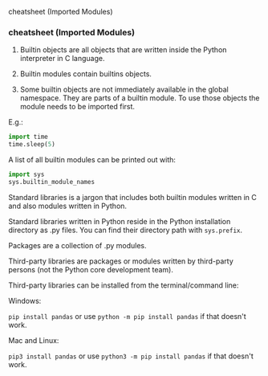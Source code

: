 cheatsheet (Imported Modules)

### cheatsheet (Imported Modules)

1. Builtin objects are all objects that are written inside the Python interpreter in C language.

2. Builtin modules contain builtins objects.

3. Some builtin objects are not immediately available in the global namespace. They are parts of a builtin module. To use those objects the module needs to be imported first. 

E.g.:
```python
import time
time.sleep(5)
```
A list of all builtin modules can be printed out with:
```python
import sys
sys.builtin_module_names
```
Standard libraries is a jargon that includes both builtin modules written in C and also modules written in Python.

Standard libraries written in Python reside in the Python installation directory as .py files. You can find their directory path with `sys.prefix`.

Packages are a collection of .py modules.

Third-party libraries are packages or modules written by third-party persons (not the Python core development team).

Third-party libraries can be installed from the terminal/command line:

Windows:

`pip install pandas` or use `python -m pip install pandas` if that doesn't work.

Mac and Linux:

`pip3 install pandas` or use `python3 -m pip install pandas` if that doesn't work.